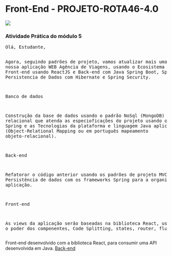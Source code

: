 <body style="bg-color:green;" >
<h1> Front-End - PROJETO-ROTA46-4.0 </h1>
<img src="https://i.imgur.com/k2txCZH.png">


<h3>Atividade Prática do módulo 5</h3>
<pre>
Olá, Estudante, 

Agora, seguindo padrões de projeto, vamos atualizar mais uma vez nossa aplicação WEB Agência de Viagens, usando o Ecosistema Spring, com Front-end usando ReactJS e Back-end com Java Spring Boot, Spring MVC,  Persistencia de Dados com Hibernate e Spring Security. 

Banco de dados  

Construção da base de dados usando o padrão NoSql (MongoDB) ou SQL relacional que atenda as especioficações do projeto usando o ecosistema Spring e as Tecnologias da plataforma e linguagem Java aplicando ORM (Object-Relational Mapping ou em português mapeamento objeto-relacional).   

Back-end  

Refatorar o código anterior usando os padrões de projeto MVC e Persistência de dados com os frameworks Spring para a organização da aplicação. 

Front-end 

As views da aplicação serão baseadas na biblioteca React, usando todo o poder dos compenentes, Code Splitting, states, router, flux, redux). 
</pre>

<p>Front-end desenvolvido com a biblioteca React, para consumir uma API desenvolvida em Java. <a href=https://github.com/eliferretti/backend-rota46-java-api-4.0-.git> Back-end</p> 

